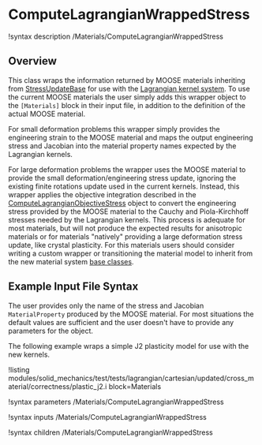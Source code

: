 # ComputeLagrangianWrappedStress

!syntax description /Materials/ComputeLagrangianWrappedStress

## Overview

This class wraps the information returned by MOOSE materials inheriting
from [StressUpdateBase](Stresses.md) for use with the
[Lagrangian kernel system](LagrangianKernelTheory.md).
To use the current MOOSE materials the user simply adds this wrapper
object to the `[Materials]` block in their input file, in addition to the
definition of the actual MOOSE material.

For small deformation problems this wrapper simply provides the engineering
strain to the MOOSE material and maps the output engineering stress and
Jacobian into the material property names expected by the Lagrangian kernels.

For large deformation problems the wrapper uses the MOOSE material to provide
the small deformation/engineering stress update, ignoring the existing
finite rotations update used in the current kernels.  Instead, this
wrapper applies the objective integration described in the
[ComputeLagrangianObjectiveStress](ComputeLagrangianObjectiveStress.md)
object to convert the engineering stress provided by the MOOSE material
to the Cauchy and Piola-Kirchhoff stresses needed by the Lagrangian kernels.
This process is adequate for most materials, but will not produce the
expected results for anisotropic materials or for materials "natively"
providing a large deformation stress update, like crystal plasticity.
For this materials users should consider writing a custom wrapper or
transitioning the material model to inherit from the new
material system [base classes](NewMaterialSystem.md).

## Example Input File Syntax

The user provides only the name of the stress and Jacobian `MaterialProperty`
produced by the MOOSE material.  For most situations the default values
are sufficient and the user doesn't have to provide any parameters for the
object.

The following example wraps a simple J2 plasticity model for use with the new
kernels.

!listing modules/solid_mechanics/test/tests/lagrangian/cartesian/updated/cross_material/correctness/plastic_j2.i
         block=Materials

!syntax parameters /Materials/ComputeLagrangianWrappedStress

!syntax inputs /Materials/ComputeLagrangianWrappedStress

!syntax children /Materials/ComputeLagrangianWrappedStress
